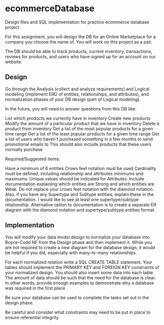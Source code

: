 # ecommerceDatabase
Design files and SQL implementation for practice ecommerce database project

For this assignment, you will design the DB for an Online Marketplace for a company you choose the name of. You will work on this project as a pair.

The DB should be able to track products, current inventory, transactions, reviews for products, and users who have signed up for an account on our website.

## Design

Go through the Analysis (collect and analyze requirements) and Logical modeling (implement ERD of entities, relationships, and attributes), and normalization phases of your DB design (part of Logical modeling).

In the future, you will need to answer questions from this DB like:

List which products we currently have in inventory
Create new products
Modify the amount of a particular product that we have in inventory
Delete a product from inventory
Get a list of the most popular products for a given time range
Get a list of the least popular products for a given time range
Get a list of users who haven't purchased something in a few months to send promotional emails to
This should also include products that these users normally purchase


Required/Suggested items:

Have a minimum of 6 entities
Crows feet notation must be used
Cardinality must be defined, including relationship and attributes minimums and maximums.
Unique values should be indicated for Attributes.
Include documentation explaining which entities are Strong and which entities are Weak. Do not replace your crows feet notation with the diamond notation. Also, if you have any Supertype and Subtype entities, explain these in the documentation. I would like to see at least one supertype/subtype relationship.
Alternative option to documentation is to create a separate ER diagram with the diamond notation and supertype/subtype entities format.

## Implementation
You will modify your data model design to normalize your database into Boyce-Codd NF from the Design phase and then implement it. While you are not required to create a new diagram for the database design, it would be helpful if you did, especially with many-to-many relationships.

For each normalized relation write a SQL CREATE TABLE statement. Your tables should implement the PRIMARY KEY and FOREIGN KEY constraints of your normalized design. You should also insert some data into each table. The amount of data should be such that the need for the database is clear. In other words, provide enough examples to demonstrate why a database was required in the first place

Be sure your database can be used to complete the tasks set out in the design phase.

Be careful and consider what constraints may need to be put in place to ensure referential integrity.
